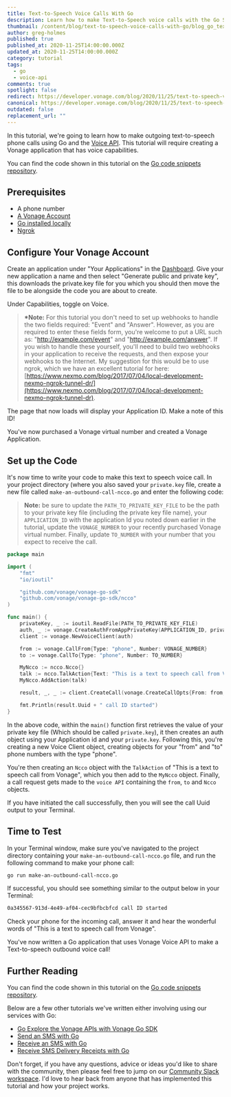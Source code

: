 ```yaml
---
title: Text-to-Speech Voice Calls With Go
description: Learn how to make Text-to-Speech voice calls with the Go SDK
thumbnail: /content/blog/text-to-speech-voice-calls-with-go/blog_go_text-to-speech_1200x600.png
author: greg-holmes
published: true
published_at: 2020-11-25T14:00:00.000Z
updated_at: 2020-11-25T14:00:00.000Z
category: tutorial
tags:
  - go
  - voice-api
comments: true
spotlight: false
redirect: https://developer.vonage.com/blog/2020/11/25/text-to-speech-voice-calls-with-go
canonical: https://developer.vonage.com/blog/2020/11/25/text-to-speech-voice-calls-with-go
outdated: false
replacement_url: ""
---
```

In this tutorial, we're going to learn how to make outgoing text-to-speech phone calls using Go and the [Voice API](https://developer.nexmo.com/voice/voice-api/overview). This tutorial will require creating a Vonage application that has voice capabilities.

You can find the code shown in this tutorial on the [Go code snippets repository](https://github.com/Vonage/vonage-go-code-snippets/blob/master/voice/make-an-outbound-call-ncco.go).

## Prerequisites

* A phone number
* [A Vonage Account](http://developer.nexmo.com/ed?c=blog_text&ct=2020-11-25-make-text-to-speech-call-with-go)
* [Go installed locally](https://golang.org/)
* [Ngrok](https://learn.vonage.com/blog/2017/07/04/local-development-nexmo-ngrok-tunnel-dr)

<sign-up number></sign-up>

## Configure Your Vonage Account

Create an application under "Your Applications" in the [Dashboard](https://dashboard.nexmo.com/). Give your new application a name and then select "Generate public and private key", this downloads the private.key file for you which you should then move the file to be alongside the code you are about to create.

Under Capabilities, toggle on Voice.

> **\*Note:** For this tutorial you don't need to set up webhooks to handle the two fields required: "Event" and "Answer". However, as you are required to enter these fields form, you're welcome to put a URL such as: "http://example.com/event" and "http://example.com/answer". If you wish to handle these yourself, you'll need to build two webhooks in your application to receive the requests, and then expose your webhooks to the Internet. My suggestion for this would be to use ngrok, which we have an excellent tutorial for here: [https://www.nexmo.com/blog/2017/07/04/local-development-nexmo-ngrok-tunnel-dr/](https://www.nexmo.com/blog/2017/07/04/local-development-nexmo-ngrok-tunnel-dr).

The page that now loads will display your Application ID. Make a note of this ID!

You've now purchased a Vonage virtual number and created a Vonage Application.

## Set up the Code

It's now time to write your code to make this text to speech voice call. In your project directory (where you also saved your `private.key` file, create a new file called `make-an-outbound-call-ncco.go` and enter the following code:

> **Note:** be sure to update the `PATH_TO_PRIVATE_KEY_FILE` to be the path to your private key file (including the private key file name), your `APPLICATION_ID` with the application Id you noted down earlier in the tutorial, update the `VONAGE_NUMBER` to your recently purchased Vonage virtual number. Finally, update `TO_NUMBER` with your number that you expect to receive the call.

```go
package main

import (
    "fmt"
    "io/ioutil"

    "github.com/vonage/vonage-go-sdk"
    "github.com/vonage/vonage-go-sdk/ncco"
)

func main() {
    privateKey, _ := ioutil.ReadFile(PATH_TO_PRIVATE_KEY_FILE)
    auth, _ := vonage.CreateAuthFromAppPrivateKey(APPLICATION_ID, privateKey)
    client := vonage.NewVoiceClient(auth)

    from := vonage.CallFrom{Type: "phone", Number: VONAGE_NUMBER}
    to := vonage.CallTo{Type: "phone", Number: TO_NUMBER}

    MyNcco := ncco.Ncco{}
    talk := ncco.TalkAction{Text: "This is a text to speech call from Vonage"}
    MyNcco.AddAction(talk)

    result, _, _ := client.CreateCall(vonage.CreateCallOpts{From: from, To: to, Ncco: MyNcco})

    fmt.Println(result.Uuid + " call ID started")
}
```

In the above code, within the `main()` function first retrieves the value of your private key file (Which should be called `private.key`), it then creates an auth object using your Application id and your `private.key`. Following this, you're creating a new Voice Client object, creating objects for your "from" and "to" phone numbers with the type "phone".

You're then creating an `Ncco` object with the `TalkAction` of "This is a text to speech call from Vonage", which you then add to the `MyNcco` object. Finally, a call request gets made to the `voice API` containing the `from`, `to` and `Ncco` objects.

If you have initiated the call successfully, then you will see the call Uuid output to your Terminal.

## Time to Test

In your Terminal window, make sure you've navigated to the project directory containing your `make-an-outbound-call-ncco.go` file, and run the following command to make your phone call:

```bash
go run make-an-outbound-call-ncco.go
```

If successful, you should see something similar to the output below in your Terminal:

```bash
0a345567-913d-4e49-af04-cec9bfbcbfcd call ID started
```

Check your phone for the incoming call, answer it and hear the wonderful words of "This is a text to speech call from Vonage".

You've now written a Go application that uses Vonage Voice API to make a Text-to-speech outbound voice call!

## Further Reading

You can find the code shown in this tutorial on the [Go code snippets repository](https://github.com/Vonage/vonage-go-code-snippets/blob/master/voice/make-an-outbound-call-ncco.go).

Below are a few other tutorials we've written either involving using our services with Go:

* [Go Explore the Vonage APIs with Vonage Go SDK](https://learn.vonage.com/blog/2020/09/30/go-explore-the-vonage-apis-with-vonage-go-sdk)
* [Send an SMS with Go](https://learn.vonage.com/blog/2019/08/28/how-to-send-sms-with-go-dr)
* [Receive an SMS with Go](https://learn.vonage.com/blog/2020/11/03/receive-inbound-sms-with-go)
* [Receive SMS Delivery Receipts with Go](https://learn.vonage.com/blog/2020/11/18/receive-sms-delivery-receipts-with-go)

Don't forget, if you have any questions, advice or ideas you'd like to share with the community, then please feel free to jump on our [Community Slack workspace](https://developer.nexmo.com/community/slack). I'd love to hear back from anyone that has implemented this tutorial and how your project works.
